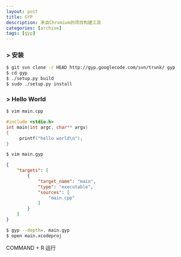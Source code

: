 ```yaml
---
layout: post
title: GYP
description: 来自Chromium的项目构建工具
categories: [archive]
tags: [gyp]
---
```


### > 安装

```bash
$ git svn clone -r HEAD http://gyp.googlecode.com/svn/trunk/ gyp
$ cd gyp
$ ./setup.py build
$ sudo ./setup.py install
```

### > Hello World

```bash
$ vim main.cpp
```

```cpp
#include <stdio.h>
int main(int argc, char** argv)
{
     printf("hello world\n");  
}
```

```bash
$ vim main.gyp
```

```json
{
    "targets": [
        {
            "target_name": "main",
            "type": "executable",
            "sources": [
                "main.cpp"
            ]
        }
    ]
}
```

```bash
$ gyp --depth=. main.gyp
$ open main.xcodeproj
```

COMMAND + R 运行
